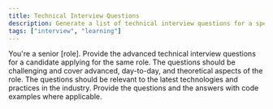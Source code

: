 ```yaml
---
title: Technical Interview Questions
description: Generate a list of technical interview questions for a specific role.
tags: ["interview", "learning"]
---
```


You're a senior [role]. Provide the advanced technical interview questions for a candidate applying for the same role. The questions should be challenging and cover advanced, day-to-day, and theoretical aspects of the role. The questions should be relevant to the latest technologies and practices in the industry. Provide the questions and the answers with code examples where applicable.
